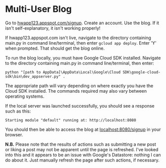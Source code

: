 # Multi-User Blog

Go to [hwapp123.appspot.com/signup](https://hwapp123.appspot.com/signup). Create an account. Use the blog.
If it isn't self-explanatory, it isn't working properly!

If hwapp123.appspot.com isn't live, navigate to the directory containing main.py in command
line/terminal, then enter `gcloud app deploy`. Enter 'Y' when prompted. That should get the
blog online.

To run the blog locally, you must have Google Cloud SDK installed. Navigate to the directory
containing main.py in command line/terminal, then enter:

```
python "[path to AppData]\AppData\Local\Google\Cloud SDK\google-cloud-sdk\bin\dev_appserver.py" .
```

The appropriate path will vary depending on where exactly you have the Cloud SDK installed.
The commands required may also vary between operating systems.

If the local server was launched successfully, you should see a response such as this:

```
Starting module "default" running at: http://localhost:8080
```

You should then be able to access the blog at [localhost:8080/signup](http://localhost:8080/signup) in your browser.

**N.B.** Please note that the results of actions such as submitting a new post or liking a post may not
be apparent until the page is refreshed. I've looked into this and it appears to be an issue
with Google's Datastore: nothing I can do about it. Just manually refresh the page after such
actions, if necessary.
